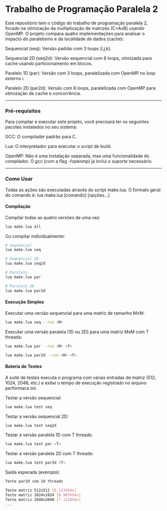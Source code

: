 # Trabalho de Programação Paralela 2

Este repositório tem o código do trabalho de programação paralela 2, focado na otimização da multiplicação de matrizes (C=AxB) usando OpenMP. O projeto compara quatro implementações para analisar o impacto do paralelismo e da localidade de dados (cache):

Sequencial (seq): Versão padrão com 3 loops (i,j,k).

Sequencial 2D (seq2d): Versão sequencial com 6 loops, otimizada para cache usando particionamento em blocos.

Paralelo 1D (par): Versão com 3 loops, paralelizada com OpenMP no loop externo i.

Paralelo 2D (par2d): Versão com 6 loops, paralelizada com OpenMP para otimização de cache e concorrência.

---
### Pré-requisitos

Para compilar e executar este projeto, você precisará ter os seguintes pacotes instalados no seu sistema:

GCC: O compilador padrão para C.

Lua: O interpretador para executar o script de build.

OpenMP: Não é uma instalação separada, mas uma funcionalidade do compilador. O gcc (com a flag -fopenmp) já inclui o suporte necessário.

---
### Como Usar

Todas as ações são executadas através do script make.lua. O formato geral do comando é: lua make.lua [comando] [opções...]

#### Compilação
Compilar todas as quatro versões de uma vez:

```bash
lua make.lua all
```

Ou compilar individualmente:

```bash
# Sequencial
lua make.lua seq

# Sequencial 2D 
lua make.lua seq2d

# Paralelo
lua make.lua par

# Paralelo 2D
lua make.lua par2d
```

#### Execução Simples

Executar uma versão sequencial para uma matriz de tamanho MxM:

```bash
lua make.lua seq --run <M>
``` 

Executar uma versão paralela (1D ou 2D) para uma matriz MxM com T threads:

```bash
lua make.lua par --run <M> <T>
```

```bash
lua make.lua par2d --run <M> <T>
```

#### Bateria de Testes

A suíte de testes executa o programa com várias entradas de matriz (512, 1024, 2048, etc.) e exibe o tempo de execução registrado no arquivo performace.txt.

Testar a versão sequencial:

```bash
lua make.lua test seq
```

Testar a versão sequencial 2D:


```bash
lua make.lua test seq2d
```

Testar a versão paralela 1D com T threads:

```bash
lua make.lua test par <T>
```

Testar a versão paralela 2D com T threads:

```bash
lua make.lua test par2d <T>
```

Saída esperada (exemplo):

```bash
Teste par2d com 10 threads

Teste matriz 512x512 [0.123456s]
Teste matriz 1024x1024 [0.987654s]
Teste matriz 2048x2048 [7.123456s]
...